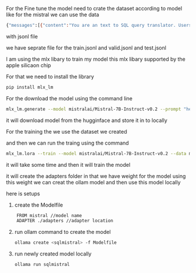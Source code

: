 For the Fine tune the model need to crate the dataset according to model like for the mistral we can use the data 

```bash
{"messages":[{"content":"You are an text to SQL query translator. Users will ask you questions in English and you will generate a SQL query based on the provided SCHEMA.\nSCHEMA:\nCREATE TABLE table_name_97 (tie_no VARCHAR, away_team VARCHAR)","role":"system"},{"content":"How many ties does Walsall have?","role":"user"},{"content":"SELECT tie_no FROM table_name_97 WHERE away_team = \"walsall\"","role":"assistant"}]}
```
with jsonl file 



we have seprate file for the train.jsonl and valid.jsonl and test.jsonl

I am using the mlx libary to train my model this mlx libary supported by the apple silicaon chip 

For that we need to install the library 

```bash
pip install mlx_lm 
```

For the download the model using the command line 


```bash
mlx_lm.generate --model mistralai/Mistral-7B-Instruct-v0.2 --prompt "hello"
```

it will download model from the hugginface and store it in to locally 


For the training the we use the dataset we created 

and then we can run the traing using the command 
```bash
mlx_lm.lora --train --model mistralai/Mistral-7B-Instruct-v0.2 --data my-data-chat --batch-size 2
```

it will take some time and then it will train the model 

it will create the adapters folder in that we have weight for the model using this weight we can creat the ollam model and then use this model locally 


here is setups 

1. create the Modelfile 
```bash
    FROM mistral //model name
    ADAPTER ./adapters //adapter location 
```
2. run ollam command to create the model 
    ```bash
    ollama create <sqlmistral> -f Modelfile
    ```
3. run newly created model locally 
    ```bash
    ollama run sqlmistral
    ```

    



